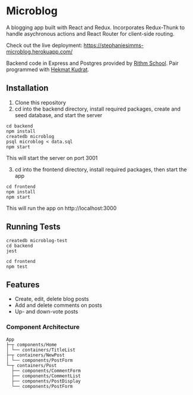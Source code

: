 # Microblog

A blogging app built with React and Redux. Incorporates Redux-Thunk to handle asychronous actions and React Router for client-side routing.

Check out the live deployment: https://stephaniesimms-microblog.herokuapp.com/

Backend code in Express and Postgres provided by [Rithm School](https://www.rithmschool.com/). Pair programmed with [Hekmat Kudrat](https://github.com/hekmatkudrat).

## Installation

1. Clone this repository
2. cd into the backend directory, install required packages, create and seed database, and start the server

```
cd backend
npm install
createdb microblog
psql microblog < data.sql
npm start 
```
This will start the server on port 3001

3. cd into the frontend directory, install required packages, then start the app

```
cd frontend
npm install
npm start
```
This will run the app on http://localhost:3000

## Running Tests
```
createdb microblog-test
cd backend
jest

cd frontend
npm test
```

## Features
* Create, edit, delete blog posts
* Add and delete comments on posts
* Up- and down-vote posts

### Component Architecture
```
App
├─┬ components/Home
│ └── containers/TitleList
├─┬ containers/NewPost
│ └── components/PostForm
└─┬ containers/Post
  ├── components/CommentForm
  ├── components/CommentList
  ├── components/PostDisplay
  └── components/PostForm
```
